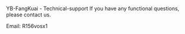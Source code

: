 YB-FangKuai - Technical-support
If you have any functional questions, please contact us.

Email: R156vosx1
